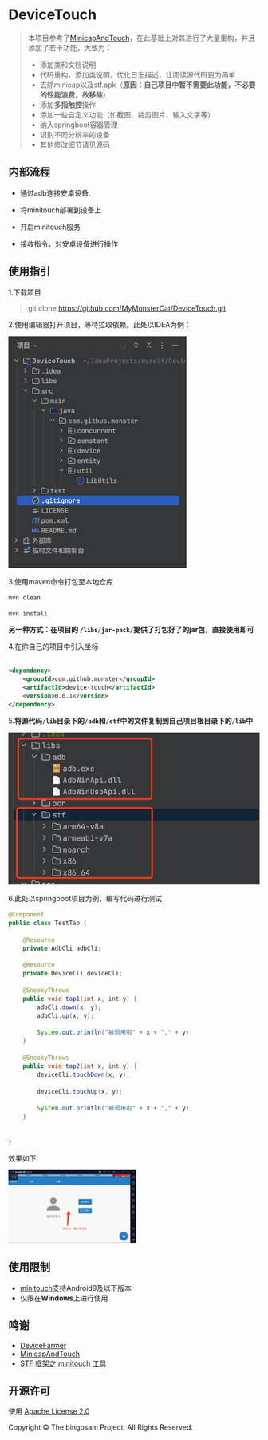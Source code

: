 # DeviceTouch

> 本项目参考了[MinicapAndTouch](https://github.com/bingosam/MinicapAndTouch/fork)，在此基础上对其进行了大量重构，并且添加了若干功能，大致为：
>
> - 添加类和文档说明
> - 代码重构，添加类说明，优化日志描述，让阅读源代码更为简单
> - 去除minicap以及stf.apk（**原因：自己项目中暂不需要此功能，不必要的性能浪费，故移除**）
> - 添加**多指触控**操作
> - 添加一些自定义功能（如截图、裁剪图片、输入文字等）
> - 纳入springboot容器管理
> - 识别不同分辨率的设备
> - 其他修改细节请见源码

## 内部流程

- 通过adb连接安卓设备.

- 将minitouch部署到设备上

- 开启minitouch服务

- 接收指令，对安卓设备进行操作

## 使用指引

1.下载项目

> git clone https://github.com/MyMonsterCat/DeviceTouch.git

2.使用编辑器打开项目，等待拉取依赖。此处以IDEA为例：

<img src="./img/project.jpg" style="zoom:50%;" />



3.使用maven命令打包至本地仓库

```
mvn clean

mvn install
```

**另一种方式：在项目的 `/libs/jar-pack/`提供了打包好了的jar包，直接使用即可**

4.在你自己的项目中引入坐标

```xml

<dependency>
    <groupId>com.github.monster</groupId>
    <artifactId>device-touch</artifactId>
    <version>0.0.1</version>
</dependency>
```

5.**将源代码`/lib`目录下的`/adb`和`/stf`中的文件复制到自己项目根目录下的`/lib`中**

<img src="./img/lib.jpg" style="zoom: 67%;" />

6.此处以springboot项目为例，编写代码进行测试

```java
@Component
public class TestTap {

    @Resource
    private AdbCli adbCli;
  
    @Resource
    private DeviceCli deviceCli;
    
    @SneakyThrows
    public void tap1(int x, int y) {
        adbCli.down(x, y);
        adbCli.up(x, y);

        System.out.println("被调用啦" + x + "," + y);
    }
  
    @SneakyThrows
    public void tap2(int x, int y) {
        deviceCli.touchDown(x, y);

        deviceCli.touchUp(x, y);

        System.out.println("被调用啦" + x + "," + y);
    }
  
  
}
```

效果如下:

<img src="./img/mock_tap.jpg" style="zoom: 25%;" />

## 使用限制

- [minitouch](https://github.com/DeviceFarmer/minitouch)支持Android9及以下版本
- 仅限在**Windows**上进行使用




## 鸣谢

- [DeviceFarmer](https://github.com/DeviceFarmer)
- [MinicapAndTouch](https://github.com/bingosam/MinicapAndTouch/fork)
- [STF 框架之 minitouch 工具](https://testerhome.com/topics/4400)

## 开源许可

使用 [Apache License 2.0](LICENSE)

Copyright © The bingosam Project. All Rights Reserved.
